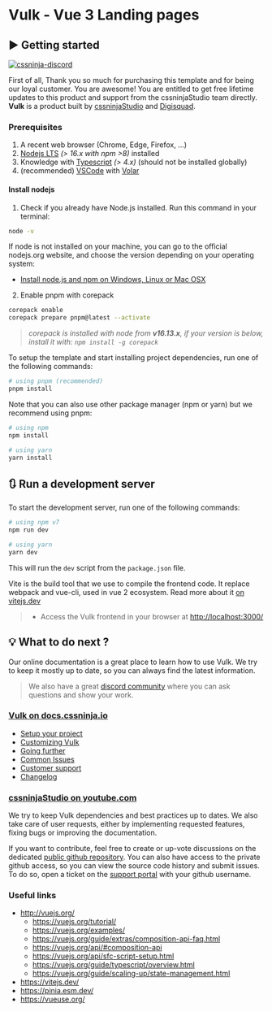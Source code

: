# Vulk - Vue 3 Landing pages
## ▶️ Getting started

[![cssninja-discord](https://img.shields.io/discord/785473098069311510?label=join%20us%20on%20discord&color=6944EC)](https://discord.cssninja.io/)

First of all, Thank you so much for purchasing this template and for being our loyal customer. You are awesome! You are entitled to get free lifetime updates to this product and support from the cssninjaStudio team directly. **Vulk** is a product built by [cssninjaStudio](https://cssninja.io/) and [Digisquad](https://digisquad.io/).

### Prerequisites

1. A recent web browser (Chrome, Edge, Firefox, ...)
2. [Nodejs LTS](https://nodejs.org/en/) _(> 16.x with npm >8)_ installed
3. Knowledge with [Typescript](https://github.com/microsoft/typescript) _(> 4.x)_ (should not be installed globally)
4. (recommended) [VSCode](https://code.visualstudio.com/) with [Volar](https://marketplace.visualstudio.com/items?itemName=vue.volar)

#### Install nodejs

1. Check if you already have Node.js installed. Run this command in your terminal:

```bash
node -v
```

If node is not installed on your machine, you can go to the official nodejs.org website, and choose the version depending on your operating system:

- <a href="https://nodejs.org/en/download/" target="_blank">Install node.js and npm on Windows, Linux or Mac OSX</a>

2. Enable pnpm with corepack

```bash
corepack enable
corepack prepare pnpm@latest --activate
```

> _corepack is installed with node from **v16.13.x**, if your version is below, install it with: `npm install -g corepack`_

To setup the template and start installing project dependencies, run one of the following commands:

```bash
# using pnpm (recommended)
pnpm install
```

Note that you can also use other package manager (npm or yarn) but we recommend using pnpm:

```bash
# using npm
npm install

# using yarn
yarn install
```

## 🔃 Run a development server

To start the development server, run one of the following commands:

```bash
# using npm v7
npm run dev

# using yarn
yarn dev
```

This will run the `dev` script from the `package.json` file.

Vite is the build tool that we use to compile the frontend code.
It replace webpack and vue-cli, used in vue 2 ecosystem.
Read more about it [on vitejs.dev](https://vitejs.dev/)

> - Access the Vulk frontend in your browser at [http://localhost:3000/](http://localhost:3000/)

## 💡 What to do next ?

Our online documentation is a great place to learn how to use Vulk.
We try to keep it mostly up to date, so you can always find the latest information.

> We also have a great [discord community](http://discord.cssninja.io/) where you can ask questions and show your work.

### [Vulk on docs.cssninja.io](https://docs.cssninja.io/vulk?utm_source=readme)

- [Setup your project](https://docs.cssninja.io/vulk/guide/setup-your-project.html?utm_source=readme)
- [Customizing Vulk](https://docs.cssninja.io/vulk/guide/customizing-vulk.html?utm_source=readme)
- [Going further](https://docs.cssninja.io/vulk/guide/going-further.html?utm_source=readme)
- [Common Issues](https://docs.cssninja.io/vulk/help/common-issues.html)
- [Customer support](https://docs.cssninja.io/vulk/help/customer-support.html?utm_source=readme)
- [Changelog](https://docs.cssninja.io/vulk/changelog/?utm_source=readme)

### [cssninjaStudio on youtube.com](https://www.youtube.com/channel/UCySf97KnXg9IvVeSeEvF-wQ)

We try to keep Vulk dependencies and best practices up to dates. We also take care of user requests, either by implementing requested features, fixing bugs or improving the documentation.

If you want to contribute, feel free to create or up-vote discussions on the dedicated [public github repository](https://github.com/cssninjaStudio/vulk-public/discussions). You can also have access to the private github access, so you can view the source code history and submit issues. To do so, open a ticket on the [support portal](https://support.cssninja.io) with your github username.

### Useful links

- http://vuejs.org/
  - https://vuejs.org/tutorial/
  - https://vuejs.org/examples/
  - https://vuejs.org/guide/extras/composition-api-faq.html
  - https://vuejs.org/api/#composition-api
  - https://vuejs.org/api/sfc-script-setup.html
  - https://vuejs.org/guide/typescript/overview.html
  - https://vuejs.org/guide/scaling-up/state-management.html
- https://vitejs.dev/
- https://pinia.esm.dev/
- https://vueuse.org/
